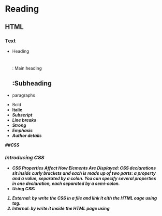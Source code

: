 # Reading
## HTML
### Text
* Heading **<h1></h1>** : Main heading **<h2>**:Subheading
* paragraphs **<p>**
* Bold **<b>**
* Italic **<i>**
* Subscript **<sub>**
* Line breaks **<br />**
* Strong **<strong>**
* Emphasis **<em>**
* Author details **<address>**

##CSS
### Introducing CSS
* **CSS Properties Affect How Elements Are Displayed**: CSS declarations sit inside curly brackets and each is made up of two
parts: a property and a value, separated by a colon. You can specify
several properties in one declaration, each separated by a semi-colon.
* **Using CSS**:
1. External: by write the CSS in a file and link it eith the HTML oage using **<link>** tag.
2. Internal: by write it inside the HTML page using **<style>** tag 
* Declarations are made up of two parts: the properties
of the element that you want to change, and the values
of those properties. For example, the font-family
property sets the choice of font, and the value arial
specifies Arial as the preferred typeface.

##JavaScript
### Basic JavaScript Instructions
* **Statment**: Each individual instruction or step is known as a statement.
Statements should end with a semicolon. 
* **Comments**: ou should write comments to explain what your code does.
They help make your code easier to read and understand.
This can help you and others who read your code.  **//**
* **Variable**: where the data is stored. 
* **Data Types**: (1) numeric. (2) string . (3) boolean.
* **Expressions**: Expressions evaluate into a single value.
Expressions rely on operators to calculate a value. 

### Decision & Loops
* Comparison operators **===** , **!==**, **==**, **! =**, **<**, **>**, **<=**, **=>**
are used to compare two operands.
* **if statements** allow you to run one set of code
if a condition is true, and another if it is false.
* Conditional statements allow your code to make decisions about what to do next
